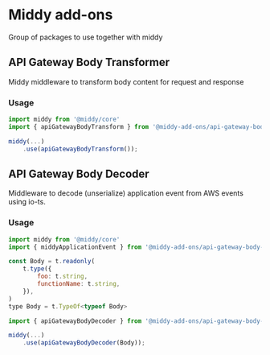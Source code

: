 # Middy add-ons

Group of packages to use together with middy

## API Gateway Body Transformer

Middy middleware to transform body content for request and response

### Usage

```js
import middy from '@middy/core'
import { apiGatewayBodyTransform } from '@middy-add-ons/api-gateway-body-transformer'

middy(...)
    .use(apiGatewayBodyTransform());
```

## API Gateway Body Decoder

Middleware to decode (unserialize) application event from AWS events using io-ts.

### Usage

```js
import middy from '@middy/core'
import { middyApplicationEvent } from '@middy-add-ons/api-gateway-body-decoder'

const Body = t.readonly(
    t.type({
        foo: t.string,
        functionName: t.string,
    }),
)
type Body = t.TypeOf<typeof Body>

import { apiGatewayBodyDecoder } from '@middy-add-ons/api-gateway-body-decoder'

middy(...)
    .use(apiGatewayBodyDecoder(Body));
```

